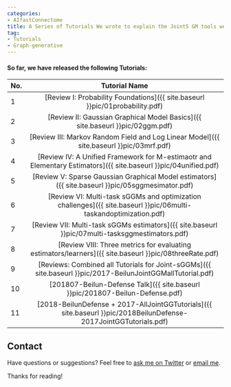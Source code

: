 ```yaml
---
categories:
- AIfastConnectome
title: A Series of Tutorials We wrote to explain the JointS GM tools we built for extracting connectomes from heterogeneous samples
tag:
- Tutorials
- Graph-generative
---
```




#### So far, we have released the following Tutorials:

| No. | Tutorial Name  |  
| :--- | :-----------: | 
| 1 | [Review I: Probability Foundations]({{ site.baseurl }}pic/01probability.pdf) |  
| 2 | [Review II: Gaussian Graphical Model Basics]({{ site.baseurl }}pic/02ggm.pdf)  |  
| 3 | [Review III: Markov Random Field and Log Linear Model]({{ site.baseurl }}pic/03mrf.pdf)  |  
| 4 | [Review IV: A Unified Framework for M-estimaotr and Elementary Estimators]({{ site.baseurl }}pic/04unified.pdf)  |
| 5 |  [Review V: Sparse Gaussian Graphical Model estimators]({{ site.baseurl }}pic/05sggmesimator.pdf)  | 
| 6 |   [Review VI: Multi-task sGGMs and optimization challenges]({{ site.baseurl }}pic/06multi-taskandoptimization.pdf)|
| 7 |   [Review VII: Multi-task sGGMs estimators]({{ site.baseurl }}pic/07multi-tasksggmestimators.pdf)  | 
| 8 | [Review VIII: Three metrics for evaluating estimators/learners]({{ site.baseurl }}pic/08threeRate.pdf)  | 
| 9 |    [Reviews: Combined all Tutorials for Joint-sGGMs]({{ site.baseurl }}pic/2017-BeilunJointGGMallTutorial.pdf) | 
| 10 |   [201807-Beilun-Defense Talk]({{ site.baseurl }}pic/201807-Beilun-Defense.pdf) | 
| 11 |  [2018-BeilunDefense + 2017-AllJointGGTutorials]({{ site.baseurl }}pic/2018BeilunDefense-2017JointGGTutorials.pdf) | 






## Contact
Have questions or suggestions? Feel free to [ask me on Twitter](https://twitter.com/Qdatalab) or [email me](https://qiyanjun.github.io/Homepage//).

Thanks for reading!
